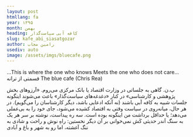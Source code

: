 ```yaml
---
layout: post
htmllang: fa
year: ۱۳۹۵
month: بهمن
heading: کافه آبی سیاست‌گذار
slug: kafe_abi_siasatgozar
author: رامین مجاب
usediv: auto
image: /assets/imgs/bluecafe.png
---
```


…This is where the one who knows
        Meets the one who does not care…
قسمتی از ترانه The blue cafe (Chris Rea)

پ.ن. گاهی به جلساتی در وزارت اقتصاد یا بانک مرکزی می‌روم. «آرزوهای بخش پژوهشی و کارشناسی» در کنار «دغدغه‌های سیاست‌گذار» باعث می‌شوند اینگونه جلسات شبیه به کافه آبی باشند (نه آنکه ادعایی باشد، دیگر کارشناسان را می‌گویم). در هر حال، میانه‌روی در سیاست وقتی به اقتصاد کشیده می‌شود، جای خود را به بی‌عملی می‌دهد؛ یا حداقل برداشت من اینگونه بوده است.
سه ره پیداست،
نوشته بر سر هر یک به سنگ اَندر
حدیثی کَش نمی‌خوانی بر آن دیگر
نخستین: راهِ نوش و راحت و شادی
به ننگ آغشته، اما رو به شهر و باغ و آبادی

